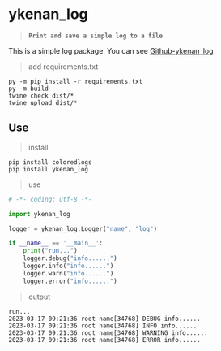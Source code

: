 # ykenan_log

> **`Print and save a simple log to a file`**

This is a simple log package. You can see
[Github-ykenan_log](https://github.com/YuZhengM/ykenan_log)

> add requirements.txt

```shell
py -m pip install -r requirements.txt
py -m build
twine check dist/*
twine upload dist/*
```

## Use

> install

```shell
pip install coloredlogs
pip install ykenan_log
```

> use

```python
# -*- coding: utf-8 -*-

import ykenan_log

logger = ykenan_log.Logger("name", "log")

if __name__ == '__main__':
    print("run...")
    logger.debug("info......")
    logger.info("info......")
    logger.warn("info......")
    logger.error("info......")
```

> output

```shell
run...
2023-03-17 09:21:36 root name[34768] DEBUG info......
2023-03-17 09:21:36 root name[34768] INFO info......
2023-03-17 09:21:36 root name[34768] WARNING info......
2023-03-17 09:21:36 root name[34768] ERROR info......

```
